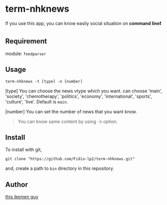 # term-nhknews

If you use this app, you can know easily social situation on **command line❗️**

## Requirement

module:
`feedparser`

## Usage

```
term-nhknews -t [type] -n [number]
```
[type]
You can choose the news vtype which you want. can choose 'main', 'society', 'chemotherapy', 'politics', 'economy', 'international', 'sports', 'culture', 'live'. Default is `main`.

[number]
You can set the number of news that you want know.

> You can know same content by using `-h` option.

## Install

To install with git,

```
git clone "https://github.com/Fidio-lp2/term-nhknews.git"
```

and, create a path to `bin` directory in this repository.

## Author

[this ikemen guy](https://github.com/Fidio-lp2)
